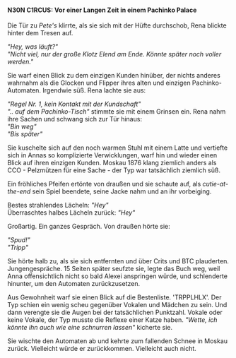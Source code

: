#### N30N C1RCUS: Vor einer Langen Zeit in einem Pachinko Palace  

Die Tür zu _Pete's_ klirrte, als sie sich mit der Hüfte durchschob, Rena blickte hinter dem Tresen auf.  
  
_"Hey, was läuft?"_  
_"Nicht viel, nur der große Klotz Elend am Ende. Könnte später noch voller werden."_  
  
Sie warf einen Blick zu dem einzigen Kunden hinüber, der nichts anderes wahrnahm als die Glocken und Flipper ihres alten und einzigen Pachinko-Automaten. Irgendwie süß. Rena lachte sie aus:  
  
_"Regel Nr. 1, kein Kontakt mit der Kundschaft"_  
_".. auf dem Pachinko-Tisch"_ stimmte sie mit einem Grinsen ein. Rena nahm ihre Sachen und schwang sich zur Tür hinaus:  
_"Bin weg"_  
_"Bis später"_  
  
Sie kuschelte sich auf den noch warmen Stuhl mit einem Latte und vertiefte sich in Annas so komplizierte Verwicklungen, warf hin und wieder einen Blick auf ihren einzigen Kunden. Moskau 1876 klang ziemlich anders als CCO - Pelzmützen für eine Sache - der Typ war tatsächlich ziemlich süß.  
  
Ein fröhliches Pfeifen ertönte von draußen und sie schaute auf, als _cutie-at-the-end_ sein Spiel beendete, seine Jacke nahm und an ihr vorbeiging.  
  
Bestes strahlendes Lächeln: _"Hey"_  
Überraschtes halbes Lächeln zurück: _"Hey"_  
  
Großartig. Ein ganzes Gespräch. Von draußen hörte sie:  
  
_"Spud!"_  
_"Tripp"_  
  
Sie hörte halb zu, als sie sich entfernten und über Crits und BTC plauderten. Jungengespräche. 15 Seiten später seufzte sie, legte das Buch weg, weil Anna offensichtlich nicht so bald Alexei anspringen würde, und schlenderte hinunter, um den Automaten zurückzusetzen.  
  
Aus Gewohnheit warf sie einen Blick auf die Bestenliste. 'TRPPLHLX'. Der Typ schien ein wenig scheu gegenüber Vokalen und Mädchen zu sein. Und dann verengte sie die Augen bei der tatsächlichen Punktzahl. Vokale oder keine Vokale, der Typ musste die Reflexe einer Katze haben. _"Wette, ich könnte ihn auch wie eine schnurren lassen"_ kicherte sie.  
  
Sie wischte den Automaten ab und kehrte zum fallenden Schnee in Moskau zurück. Vielleicht würde er zurückkommen. Vielleicht auch nicht.
